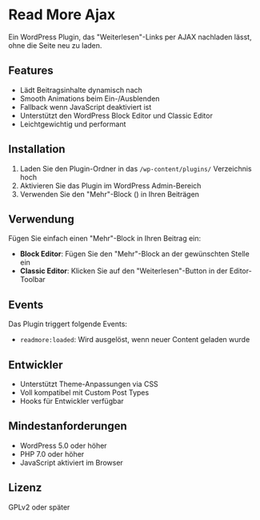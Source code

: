# Read More Ajax

Ein WordPress Plugin, das "Weiterlesen"-Links per AJAX nachladen lässt, ohne die Seite neu zu laden.

## Features
- Lädt Beitragsinhalte dynamisch nach
- Smooth Animations beim Ein-/Ausblenden
- Fallback wenn JavaScript deaktiviert ist
- Unterstützt den WordPress Block Editor und Classic Editor
- Leichtgewichtig und performant

## Installation
1. Laden Sie den Plugin-Ordner in das `/wp-content/plugins/` Verzeichnis hoch
2. Aktivieren Sie das Plugin im WordPress Admin-Bereich
3. Verwenden Sie den "Mehr"-Block (<!--more-->) in Ihren Beiträgen

## Verwendung
Fügen Sie einfach einen "Mehr"-Block in Ihren Beitrag ein:
- **Block Editor**: Fügen Sie den "Mehr"-Block an der gewünschten Stelle ein
- **Classic Editor**: Klicken Sie auf den "Weiterlesen"-Button in der Editor-Toolbar

## Events
Das Plugin triggert folgende Events:
- `readmore:loaded`: Wird ausgelöst, wenn neuer Content geladen wurde

## Entwickler
- Unterstützt Theme-Anpassungen via CSS
- Voll kompatibel mit Custom Post Types
- Hooks für Entwickler verfügbar

## Mindestanforderungen
- WordPress 5.0 oder höher
- PHP 7.0 oder höher
- JavaScript aktiviert im Browser

## Lizenz
GPLv2 oder später 
